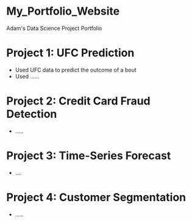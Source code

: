# My_Portfolio_Website
Adam's Data Science Project Portfolio

# Project 1: UFC Prediction
* Used UFC data to predict the outcome of a bout
* Used ......

# Project 2: Credit Card Fraud Detection
* .....

# Project 3: Time-Series Forecast
* ....

# Project 4: Customer Segmentation
* .....
